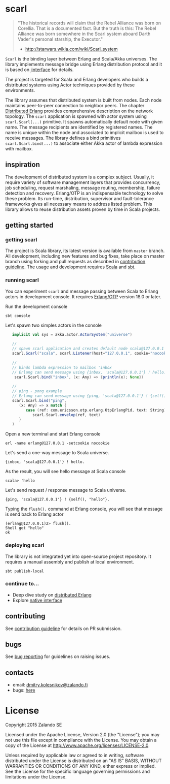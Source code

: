 # scarl

> 
> "The historical records will claim that the Rebel Alliance was born on Corellia.
> That is a documented fact. But the truth is this: The Rebel Alliance was born 
> somewhere in the Scarl system aboard Darth Vader's personal starship, the Executor."
>   - http://starwars.wikia.com/wiki/Scarl_system
> 

`Scarl` is the binding layer between Erlang and Scala/Akka universes. The library implements message bridge using Erlang distribution protocol and it is based on [jinterface](http://www.erlang.org/doc/apps/jinterface/jinterface_users_guide.html) for details.

The project is targeted for Scala and Erlang developers who builds a distributed systems using Actor techniques provided by these environments.

The library assumes that distributed system is built from nodes. Each node maintains peer-to-peer 
connection to neighbor peers. The chapter [Distributed Erlang](http://erlang.org/doc/reference_manual/distributed.html) provides comprehensive description on the network topology. The `scarl` application is spawned with actor system using `scarl.Scarl(...)` primitive. It spawns automatically default node with given name. The message recipients are identified by registered names. The name is unique within the node
and associated to implicit mailbox is used to receive messages. The library defines a bind primitives
`scarl.Scarl.bind(...)` to associate either Akka actor of lambda expression with mailbox. 



## inspiration

The development of distributed system is a complex subject. Usually, it require variety of software management layers that provides concurrency, job scheduling, request marshaling, message routing, membership, failure detection and recovery. Erlang/OTP is an indispensable technology to solve these problem. Its run-time, distribution, supervisor and fault-tolerance frameworks gives all necessary means to address listed problem. This library allows to reuse distribution assets proven by time in Scala projects.



## getting started


### getting scarl

The project is Scala library, its latest version is available from `master` branch.  All development, including new features and bug fixes, take place on master branch using forking and pull requests as described in [contribution guideline](doc/contribution.md). The usage and development requires [Scala](http://www.scala-lang.org) and [sbt](http://www.scala-sbt.org). 


### running scarl

You can experiment `scarl` and message passing between Scala to Erlang actors in development console. It requires [Erlang/OTP](http://www.erlang.org/downloads) version 18.0 or later.

Run the development console
```
sbt console
``` 

Let's spawn two simples actors in the console
```scala
   implicit val sys = akka.actor.ActorSystem("universe")
   
   //
   // spawn scarl application and creates default node scala@127.0.0.1
   scarl.Scarl("scala", scarl.Listener(host="127.0.0.1", cookie="nocookie"))
   
   //
   // binds lambda expression to mailbox 'inbox
   // Erlang can send message using {inbox, 'scala@127.0.0.1'} ! hello. 
    scarl.Scarl.bind("inbox", (x: Any) => {println(x); None})
   
   //
   // ping - pong example
   // Erlang can send message using {ping, 'scala@127.0.0.1'} ! {self(), "text"}.
   scarl.Scarl.bind("ping", 
      (x: Any) => x match {
         case (ref: com.ericsson.otp.erlang.OtpErlangPid, text: String) =>
            scarl.Scarl.envelop(ref, text)
      }
   )
```

Open a new terminal and start Erlang console
```
erl -name erlang@127.0.0.1 -setcookie nocookie
```

Let's send a one-way message to Scala universe.
```
{inbox, 'scala@127.0.0.1'} ! hello.
```
As the result, you will see hello message at Scala console  
```
scala> 'hello
```

Let's send request / response message to Scala universe.
```
{ping, 'scala@127.0.0.1'} ! {self(), "hello"}.
```
Typing the `flush().` command at Erlang console, you will see that message is send back to Erlang actor
```
(erlang@127.0.0.1)2> flush().
Shell got "hello"
ok
```


### deploying scarl

The library is not integrated yet into open-source project repository. It requires a manual assembly and publish at local environment.
```
sbt publish-local
```

### continue to...

* Deep dive study on [distributed Erlang](http://erlang.org/doc/reference_manual/distributed.html)
* Explore [native interface](src/main/scala/scarl/Scarl.scala) 



## contributing
See [contribution guideline](doc/contribution.md) for details on PR submission.



## bugs
See [bug reporting](doc/bugs.md) for guidelines on raising issues. 



## contacts

* email: dmitry.kolesnikov@zalando.fi
* bugs: [here](https://github.com/zalando/scarl/issues) 


# License

Copyright 2015 Zalando SE

Licensed under the Apache License, Version 2.0 (the "License"); you may not use this file except in compliance with the License. You may obtain a copy of the License at http://www.apache.org/licenses/LICENSE-2.0.

Unless required by applicable law or agreed to in writing, software distributed under the License is distributed on an "AS IS" BASIS, WITHOUT WARRANTIES OR CONDITIONS OF ANY KIND, either express or implied. See the License for the specific language governing permissions and limitations under the License.
